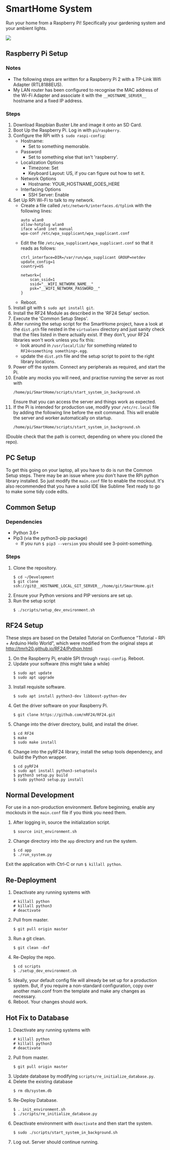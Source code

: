 
# SmartHome System
Run your home from a Raspberry Pi! Specifically your gardening system and your ambient lights.

![](images/setup.svg)

## Raspberry Pi Setup
### Notes
* The following steps are written for a Raspberry Pi 2 with a TP-Link Wifi Adapter (RTL8188EUS).
* My LAN router has been configured to recognise the MAC address of the Wi-Fi Adapter and associate it with the `__HOSTNAME_SERVER__` hostname and a fixed IP address.

### Steps
1. Download Raspbian Buster Lite and image it onto an SD Card.
2. Boot Up the Raspberry Pi. Log in with `pi`/`raspberry`.
3. Configure the RPi with `$ sudo raspi-config`:
    * Hostname:
        * Set to something memorable.
    * Password
        * Set to something else that isn't 'raspberry'.
    * Localization Options
        * Timezone: Set
        * Keyboard Layout: US, if you can figure out how to set it.
    * Network Options
        * Hostname: YOUR_HOSTNAME_GOES_HERE
    * Interfacing Options
        * SSH Server: Enable
4. Set Up RPi Wi-Fi to talk to my network.
    * Create a file called `/etc/network/interfaces.d/tplink` with the following lines:
        ```
        auto wlan0
        allow-hotplug wlan0
        iface wlan0 inet manual
        wpa-conf /etc/wpa_supplicant/wpa_supplicant.conf
        ```
    * Edit the file `/etc/wpa_supplicant/wpa_supplicant.conf` so that it reads as follows:
        ```
        ctrl_interface=DIR=/var/run/wpa_supplicant GROUP=netdev
        update_config=1
        country=US

        network={
            scan_ssid=1
            ssid="__WIFI_NETWORK_NAME__"
            psk="__WIFI_NETWORK_PASSWORD__"
        }
        ```
    * Reboot.
5. Install git with `$ sudo apt install git`.
6. Install the RF24 Module as described in the 'RF24 Setup' section.
7. Execute the 'Common Setup Steps'.
8. After running the setup script for the SmartHome project, have a look at the `dist.pth` file nested
   in the `virtualenv` directory and just sanity check that the files listed in there actually exist. If they don't, your RF24 libraries won't work unless you fix this:
    * look around in `/usr/local/lib/` for something related to `RF24<something something>.egg`.
    * update the `dist.pth` file and the setup script to point to the right library locations.
9. Power off the system. Connect any peripherals as required, and start the Pi.
10. Enable any mocks you will need, and practise running the server as root with
    ```
    /home/pi/SmartHome/scripts/start_system_in_background.sh
    ```
    Ensure that you can access the server and things work as expected.
11. If the Pi is intended for production use, modify your `/etc/rc.local` file by adding the following line before
   the exit command. This will enable the server and worker automatically on startup.
    ```
    /home/pi/SmartHome/scripts/start_system_in_background.sh
    ```
   (Double check that the path is correct, depending on where you cloned the repo).

## PC Setup
To get this going on your laptop, all you have to do is run the Common Setup steps. There may be an issue where 
you don't have the RPi python library installed. So just modify the `main.conf` file to enable the mockout. It's
also recommended that you have a solid IDE like Sublime Text ready to go to make some tidy code edits.

## Common Setup
### Dependencies
* Python 3.6+
* Pip3 (via the python3-pip package)
    * If you run `$ pip3 --version` you should see 3-point-something.

### Steps
1. Clone the repository.
    ```
    $ cd ~/Development
    $ git clone ssh://git@__HOSTNAME_LOCAL_GIT_SERVER__/home/git/SmartHome.git
    ```
2. Ensure your Python versions and PIP versions are set up.
3. Run the setup script
    ```
    $ ./scripts/setup_dev_environment.sh
    ```

## RF24 Setup
These steps are based on the Detailed Tutorial on Confluence "Tutorial - RPi + Arduino Hello World", which
were modified from the original steps at http://tmrh20.github.io/RF24/Python.html.

1. On the Raspberry Pi, enable SPI through `raspi-config`. Reboot.
2. Update your software (this might take a while)
    ```
    $ sudo apt update
    $ sudo apt upgrade
    ```
3. Install requisite software.
    ```
    $ sudo apt install python3-dev libboost-python-dev
    ```
4. Get the driver software on your Raspberry Pi.
    ```
    $ git clone https://github.com/nRF24/RF24.git
    ```
5. Change into the driver directory, build, and install the driver.
    ```
    $ cd RF24
    $ make
    $ sudo make install
6. Change into the pyRF24 library, install the setup tools dependency, and build the Python wrapper.
    ```
    $ cd pyRF24
    $ sudo apt install python3-setuptools
    $ python3 setup.py build
    $ sudo python3 setup.py install
    ```

## Normal Development
For use in a non-production environment. Before beginning, enable any mockouts in the `main.conf`
file if you think you need them.
1. After logging in, source the initialization script.
    ```
    $ source init_environment.sh
    ```
2. Change directory into the `app` directory and run the system.
    ```
    $ cd app
    $ ./run_system.py
    ```
Exit the application with Ctrl-C or run `$ killall python`.

## Re-Deployment
1. Deactivate any running systems with
    ```
    # killall python
    # killall python3
    # deactivate
    ```
2. Pull from master.
    ```
    $ git pull origin master
    ```
3. Run a git clean.
    ```
    $ git clean -dxf
    ```
4. Re-Deploy the repo.
    ```
    $ cd scripts
    $ ./setup_dev_environment.sh
    ```
5. Ideally, your default config file will already be set up for a production
   system. But, if you require a non-standard configuration, copy over another main.conf from the template
   and make any changes as necessary.
6. Reboot. Your changes should work.

## Hot Fix to Database
1. Deactivate any running systems with
    ```
    # killall python
    # killall python3
    # deactivate
    ```
2. Pull from master.
    ```
    $ git pull origin master
    ```
3. Update database by modifying `scripts/re_initialize_database.py`.
4. Delete the existing database
    ```
    $ rm db/system.db
    ```
5. Re-Deploy Database.
    ```
    $ . init_environment.sh
    $ ./scripts/re_initialize_database.py
    ```
6. Deactivate environment with `deactivate` and then start the system.
    ```
    $ sudo ./scripts/start_system_in_background.sh
    ```
7. Log out. Server should continue running.
